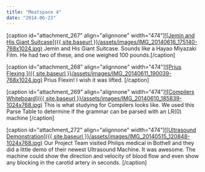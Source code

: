 ```yaml
---
title: "Meatspace 4"
date: "2014-06-23"
---
```


\[caption id="attachment\_267" align="alignnone" width="474"\][![Jemin and His Giant Suitcase]({{ site.baseurl }}/assets/images/IMG_20140616_175140-768x1024.jpg)](http://timmyreilly.azurewebsites.net/wp-content/uploads/2014/06/IMG_20140616_175140.jpg) Jemin and His Giant Suitcase. Sounds like a Hayao Miyazaki Film. He had two of these, and one weighed 100 pounds.\[/caption\]

\[caption id="attachment\_268" align="alignnone" width="474"\][![Prius Flexing ]({{ site.baseurl }}/assets/images/IMG_20140611_190039-768x1024.jpg)](http://timmyreilly.azurewebsites.net/wp-content/uploads/2014/06/IMG_20140611_190039.jpg) Prius Flexin! I wish it was lifted. \[/caption\]

\[caption id="attachment\_269" align="alignnone" width="474"\][![Compilers Whiteboard]({{ site.baseurl }}/assets/images/IMG_20140610_185839-1024x768.jpg)](http://timmyreilly.azurewebsites.net/wp-content/uploads/2014/06/IMG_20140610_185839.jpg) This is what studying for Compilers looks like. We used this Parse Table to determine if the grammar can be parsed with an LR(0) machine \[/caption\]

\[caption id="attachment\_272" align="alignnone" width="474"\][![Ultrasound Demonstration]({{ site.baseurl }}/assets/images/IMG_20140515_120848-1024x768.jpg)](http://timmyreilly.azurewebsites.net/wp-content/uploads/2014/06/IMG_20140515_120848.jpg) Our Project Team visited Philips medical in Bothell and they did a little demo of their newest Ultrasound Machine. It was awesome. The machine could show the direction and velocity of blood flow and even show any blocking in the carotid artery in seconds. \[/caption\]

